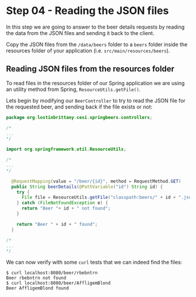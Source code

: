 # Step 04 - Reading the JSON files

In this step we are going to answer to the beer details requests by reading the data from the JSON files and sending it back to the client.

Copy the JSON files from the `/data/beers` folder to a `beers` folder inside the resources folder of your application (i.e. `src/main/resources/beers`).

## Reading JSON files from the resources folder

To read files in the resources folder of our Spring application we are using an utility method from Spring, `ResourceUtils.getFile()`. 

Lets begin by modifying our `BeerController` to try to read the JSON file for the requested beer, and sending back if the file exists or not:

```java
package org.lostinbrittany.cesi.springbeers.controllers;

/*
...
*/

import org.springframework.util.ResourceUtils;

/*
...
*/

  @RequestMapping(value = "/beer/{id}", method = RequestMethod.GET)
  public String beerDetails(@PathVariable("id") String id) {
    try {
      File file = ResourceUtils.getFile("classpath:beers/" + id + ".json");
    } catch (FileNotFoundException e) {
      return "Beer "+ id + " not found";
    }

    return "Beer " + id + " found";
  }

/*
...
*/
```

We can now verify with some `curl` tests that we can indeed find the files:

```shell
$ curl localhost:8080/beer/rbebntrn
Beer rbebntrn not found
$ curl localhost:8080/beer/AffligemBlond
Beer AffligemBlond found
```